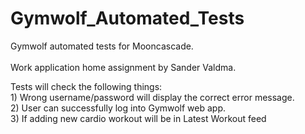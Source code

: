 # Gymwolf_Automated_Tests
Gymwolf automated tests for Mooncascade.\
\
Work application home assignment by Sander Valdma. 

Tests will check the following things: \
     1) Wrong username/password will display the correct error message.\
     2) User can successfully log into Gymwolf web app. \
     3) If adding new cardio workout will be in Latest Workout feed
